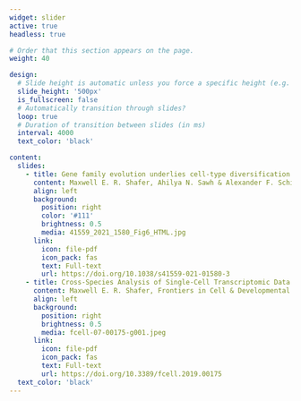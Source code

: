 ```yaml
---
widget: slider
active: true
headless: true

# Order that this section appears on the page.
weight: 40

design:
  # Slide height is automatic unless you force a specific height (e.g. '400px')
  slide_height: '500px'
  is_fullscreen: false
  # Automatically transition through slides?
  loop: true
  # Duration of transition between slides (in ms)
  interval: 4000
  text_color: 'black'

content:
  slides:
    - title: Gene family evolution underlies cell-type diversification in the hypothalamus of teleosts
      content: Maxwell E. R. Shafer, Ahilya N. Sawh & Alexander F. Schier, Nature Ecology & Evolution, 2022
      align: left
      background:
        position: right
        color: '#111'
        brightness: 0.5
        media: 41559_2021_1580_Fig6_HTML.jpg
      link:
        icon: file-pdf
        icon_pack: fas
        text: Full-text
        url: https://doi.org/10.1038/s41559-021-01580-3
    - title: Cross-Species Analysis of Single-Cell Transcriptomic Data
      content: Maxwell E. R. Shafer, Frontiers in Cell & Developmental Biology, 2019
      align: left
      background:
        position: right
        brightness: 0.5
        media: fcell-07-00175-g001.jpeg
      link:
        icon: file-pdf
        icon_pack: fas
        text: Full-text
        url: https://doi.org/10.3389/fcell.2019.00175
  text_color: 'black'
---
```

